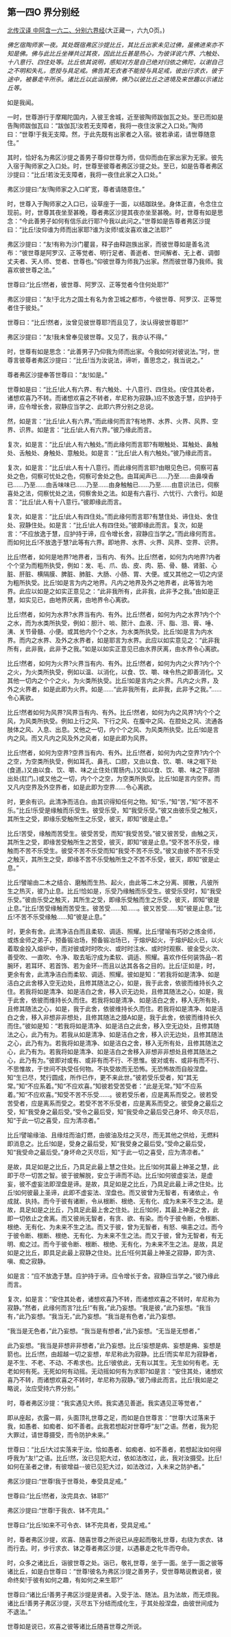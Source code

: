 ## 第一四O 界分别经

[北传汉译 中阿含一六二、分别六界经](https://github.com/gwsice/buddhism/blob/master/%E6%97%A9%E6%9C%9F/%E4%B8%AD%E9%98%BF%E5%90%AB%E7%BB%8F/42.md#fen-bie-liu-jie-jing)(大正藏一，六九O页。)

*佛乞宿陶师家一夜。其处既宿弗区沙提比丘，其比丘出家未见过佛，虽佛进来亦不知是佛。佛与此比丘坐禅共过其夜，因此比丘甚是热心，为彼详说六界、六触处、十八意行、四住处等。比丘依其说明，感知对方是自己绝对归依之佛陀，以谢自己之不明和失礼，愿授与具足戒。佛告其无衣者不能授与具足戒，彼出行求衣，彼于途中，被暴走牛所杀。诸比丘以此诣报佛，佛乃以彼比丘之进境及来世趣以示诸比丘等。*

如是我闻。

一时，世尊游行于摩羯陀国内，入彼王舍城，近至彼陶师跋伽瓦之处。至已而如是告陶师跋伽瓦曰：“跋伽瓦!汝若无支障者，我将一夜住汝家之入口处。”陶师曰：“世尊!于我无支障。然，于此先既有出家者之入宿。彼若承诺，请世尊随意住。”

其时，恰好名为弗区沙提之善男子尊仰世尊为师，信仰而由在家出家为无家。彼先入宿于陶师家之入口处。时，世尊至彼尊者弗区沙提之处。至已，如是告尊者弗区沙提曰：“比丘!若汝无支障者，我将一夜住此家之入口处。”

弗区沙提曰:“友!陶师家之入口旷宽，尊者请随意住。”

时，世尊入于陶师家之入口已，设草座于一面，以结跏趺坐。身体正直，令念住立现前。时，世尊其夜坐至甚晚，尊者弗区沙提其夜亦坐至甚晚。时，世尊有如是思念：“今此善男子如何有信乐此行耶?今我以此问之。”世尊如是告尊者弗区沙提曰：“比丘!汝仰谁为师而出家耶?谁为汝师!或汝喜欢谁之法耶?”

弗区沙提曰：“友!有称为沙门瞿昙，释子由释迦族出家，而彼世尊如是善名流布：“彼世尊是阿罗汉、正等觉者、明行足者、善逝者、世间解者、无上者、调御丈夫者、天人师、觉者、世尊也。”仰彼世尊为师我乃出家。然而彼世尊乃我师。我喜欢彼世尊之法。”

世尊曰:“比丘!然者，彼世尊、阿罗汉、正等觉者今住何处耶?”

弗区沙提曰：“友!于北方之国土有名为舍卫城之都市，今彼世尊、阿罗汉、正等觉者住于彼处。”

世尊曰：“比丘!然者，汝曾见彼世尊耶?而且见了，汝认得彼世尊耶?”

弗区沙提曰：“友!我未曾奉见彼世尊。又见了，我亦认不得。”

时，世尊有如是思念：“此善男子乃仰我为师而出家。今我如何对彼说法。”时，世尊言彼尊者弗区沙提曰：“比丘!当为汝说法，谛听，善思念之，我当说之。”

尊者弗区沙提奉答世尊曰：“友!如是。”

世尊如是曰：“比丘!此人有六界、有六触处、十八意行、四住处。(安住其处者，诸想欢喜乃不转。而诸想欢喜之不转者，牟尼称为寂静。)应不放逸于慧，应护持于谛，应令增长舍，寂静应当学之、此即六界分别之总说。

然，如是言：“比丘!此人有六界。”而此缘何而言?有地界、水界、火界、风界、空界、识界。如是言：“比丘!此人有六界。”彼乃缘此而言。

复次，如是言：“比丘!此人有六触处。”而此缘何而言耶?有眼触处、耳触处、鼻触处、舌触处、身触处、意触处。如是言：“比丘!此人有六触处。”彼乃缘此而言。

复次，如是言：“比丘!此人有十八意行。而此缘何而言耶?由眼见色已，伺察可喜处之色，伺察可忧处之色，伺察可舍处之色。由耳闻声已……乃至……由鼻嗅香已……乃至……由舌味味已……乃至……由身触触已……乃至……由意识法已，伺察喜处之法，伺察忧处之法，伺察舍处之法。如是有六喜行、六忧行、六舍行。如是言：“比丘!此人有十八意行。”彼即缘此而言。

复次，如是言：“比丘!此人有四住处。”而此缘何而言耶?有慧住处、谛住处、舍住处、寂静住处。如是言：“比丘!此人有四住处。”彼即缘此而言。复次，如是言：“不应放逸于慧，应护持于谛，应令增长舍，寂静应当学之。”而此缘何而言。而如何比丘!不放逸于慧?此等有六界。即地界、水界、火界、风界、空界、识界。

比丘!然者，如何是地界?地界者，当有内、有外。比丘!然者，如何为内地界?内者个个坚为而粗所执受，例如：发、毛、爪、齿、皮、肉、筋、骨、髓、肾脏、心脏、肝脏、横隔膜、脾脏、肺脏、大肠、小肠、胃、大便。或又其他之一切之内坚为粗所执受。比丘!如是言为内之地界。凡内之地界及外之地界者，此等皆为地界。此应以如是之如实正意见之：“此非我所有，此非我，此非予之我。”由如是正慧，如实见已，由地界厌离，由地界令心离欲。

比丘!然者，如何为水界?水界当有内、有外。比丘!然者，如何为内之水界?内个个之水，而为水类所执受，例如：胆汁、啖、脓汁、血液、汗、脂、泪、膏、唾、洟、关节骨髓、小便。或其他内个个之水，为水类所执受。比丘!如是言为内水界。而内之水界、及外之水界者，如是耶言为水界。此应以如实意见之：“此非我所有，此非我，此非予之我。”如是以如实正意见已由水界厌离，由水界令心离欲。

比丘!然者，如何为火界?火界当有内、有外。比丘!然者，如何为内之火界?内个个之火，为火类所执受，例如以温、以消化，以食、饮、嚼、味令热之即善消化。又其他一切内之个个之火，为火类所执受。比丘!如是言内之火界。凡内之火界，及外之火界者，如是此即为火界。如是……“此非我所有，此非我，此非予之我。”……令心离欲。

比丘!然者如何为风界?风界当有内、有外。比丘!然者，如何为内之风界?内个个之风，为风类所执受。例如上行之风、下行之风、在腹中之风、在腔处之风、流通各肢体之风、入息、出息。又他之一切，内个个之风、为风类所执受。比丘!如是言内之风。而又凡内之风及外之风者，如是此即为风界。

比丘!然者，如何为空界?空界当有内、有外。比丘!然者，如何为内之空界?内个个之空，为空类所执受，例如耳孔、鼻孔、口腔，又由以食、饮、嚼、味之咽下处(食道。)又由以食、饮、嚼、味之止住处(胃肠内。)又如以食、饮、嚼、味之下部排出处(肛门。)或又他之一切，内个个之空，为空类所执受。比丘!如是言内空界。而又凡内空界及外空界者，如是此即为空界……令心离欲。 

时，更余有识。此清净而洁白。由其识得知任何之物。知“乐，”知“苦，”知“不苦不乐。”比丘!乐受是缘触而乐受生。彼受乐受，知“我受乐受。”彼又由彼乐受之触灭，其所生之受，即缘乐受触所生之乐受，彼灭，即知“彼是止息。”

比丘!苦受，缘触而苦受生。彼受苦受，而知“我受苦受。”彼又彼苦受，由触之灭，其所生之受，即缘苦受触所生之苦受，彼灭，即知“彼是止息。”受不苦不乐受，缘触而不苦不乐受生。彼受不苦不乐受而知“我受不苦不乐受。”彼又由彼不苦不乐受之触灭，其所生之受，即缘不苦不乐受触所生之不苦不乐受，彼灭，即知“彼是止息。” 

比丘!譬喻由二木之结合、磨触而生热、起火，由此等二木之分离、掷散，凡彼所生之热灭，彼乃止息。比丘!恰如是，乐受乃缘触而乐受生。彼受乐受时，知“我受乐受。”彼由乐受之触灭，其所生之受，即缘乐受触而生之乐受，彼灭，即知“彼是止息。”比丘!苦受缘触而苦受生。彼苦受……知……。彼又苦受……知“彼是止息。”比丘!不苦不乐受缘触……知“彼是止息。”

时，更余有舍。此清净洁白而且柔软、调适、照耀。比丘!譬喻有巧妙之炼金师，或炼金师之弟子，预备锻冶场，预备锻冶场已，于熔炉起火，于熔炉起火已，以火着取金投入熔炉中，而对彼或时时吹火、或时时注水、或时时观察、彼金受火次、善受吹、一直吹、令净、取去垢泞成为柔软、调适、照耀。喜欢作任何装饰品--若腕环，若耳环、若首饰、若为金环--而且以达其各各之目的。比丘!正如是，时，更余有舍，此清净洁白而柔软、调适、照耀。彼如是知：“若我将如是清净、如是洁白之此舍移入空无边处，且修其随法之心，如是，我于此舍，依彼而维持长久之住。若我将如是清净、如是洁白之舍，移入识无边处，且修其随法之心，如是，我于此舍，依彼而维持长久而住。若我将如是清净、如是洁白之舍，移入无所有处，且修其随法之心，如是，我于此舍，依彼维持长久而住。若我将如是清净、如是洁白之舍，移入非想非非想处，且修其随法之腄A如是，我于此舍，依彼而维持长久而住。”彼如是知：“若我将如是清净、如是洁白之此舍，移入空无边处，且修其随法之心，此乃有为。若我从如是清净、如是洁白之舍，移入识无边处，且修其随法之心，此乃有为。若我将如是清净、如是洁白之舍，移入无所有处，且修其随法之心，此乃有为。若我将如是清净、如是洁白之舍移入非想非非想处且修其随法之心，此乃有为。”彼即对或有、或非有而不行、不思惟。彼对或有、或非有而不行、不思惟故，于世间不执受任何物。不执受故而无恐怖。无恐怖故而自般涅盘。知“生已尽，梵行圆成，所作已作，更不来此世。”彼若受乐受者，知“其无常。”知“不应系着。”知“不应欢喜。”知彼若受苦受者：“此是无常。”知“不应系着。”知“不应欢喜。”知受不苦不乐受……。彼若受乐者，应是离系而受之。彼若受苦受者，应是离系而受之。若受不苦不乐受者，应是离系而受之。彼受身之最后之受，知“我受身之最后受。”受令之最后受，知“我受命之最后受己身坏、命灭尽后，知“于此一切之喜受，应为清凉者。”

比丘!譬喻缘油、且缘炷而油灯燃，由彼油及炷之灭尽，而无其他之供给，无燃料即消息之。比丘!如是，受身之最后受，知“我受身之最后受。”受命之最后受，知“我受命之最后受。”身坏命之灭尽后，知“于此一切之喜受，应为清凉者。”

是故，具足如是之比丘，乃具足此最上慧之住处。比丘!如何其最上神圣之慧，此即于尽一切苦之智。彼于彼解脱，安立于谛而不动。比丘!如何彼虚妄法，是虚妄，彼不虚妄法即涅盘是谛。是故，具足如是之比丘，乃具足此最上谛之住处。比丘!如何彼最上圣谛，此即不虚妄法、涅盘也。而又彼曾为无智者，有诸依止，令成就、执持。而今于彼有诸断，令从根断、根绝、无有化、成为未来不生之法。是故，具足如是之比丘，乃具足此最上舍之住处。比丘!如何，其最上神圣之舍，此即一切依止之舍离。而又彼尚无智者，有贪、欲、有染。而今于彼令断，令根断、根绝、无有化、为未来不生之法。而又于彼，曾为无智者，有怒、嗔恚之过。而今于彼令断、根断、根绝、无有化、为未来不生之法。而又于彼，曾为无智者，有无明、痴之过。而今于彼令断、根断、根绝、无有化，为未来不生之法。是故，具足如是之比丘，即具足此最上寂静之住处。比丘!任何其最上神圣之寂静，即为贪、嗔、痴之寂静。

如是言：“应不放逸于慧。应护持于谛。应令增长于舍。寂静应当学之。”彼乃缘此而言。 

复次，如是言：“安住其处者，诸想欢喜乃不转，而诸想欢喜之不转时，牟尼称为寂静。”然者，此缘何而言?比丘!“有我，”此乃妄想。“我是彼，”此乃妄想。“我当有，”此乃妄想。“我当无，”此乃妄想。“我当是有色者，”此乃妄想。

“我当是无色者，”此乃妄想。“我当是有想者，”此乃妄想。“无当是无想者，”

此乃妄想。“我当是非想非非想者，”此乃妄想。比丘!妄想是病、妄想是痈、妄想是箭也。比丘!然，由超越一切之妄想，牟尼称此为寂静。比丘!而实牟尼为寂静者，是不生、不老、不动、不希求也。比丘!彼依此，无有以其生。无生如何有老。无老如何有死。无死如何有动摇。无动摇如何有为求耶?如是言：“安住其处，诸想欢喜乃不转，而诸想欢喜之不转时，牟尼称为寂静。”彼乃缘此而言。比丘!我如是之略说，汝应受持六界分别。”

时，尊者弗区沙提：“我实遇见大师。我实遇见善逝。我实遇见正等觉者，”

即从座起，衣露一肩，头面顶礼世尊之足，而如是白世尊言：“世尊!大过落来于我，如愚者、如痴者、如不善者。此我若想起对世尊呼“友!”之语。然者，我为犯大罪过，请世尊摄受，而令防护未来。” 

世尊曰：“比丘!大过实落来于汝。恰如愚者、如痴者、如不善者，若想起汝如何得呼我为“友!”之语。比丘!然，汝已见犯大过，依如法改过，此，我对汝摄受。比丘!如何在圣者之律，有彼增益--彼已见犯大过，如法改过，入未来之防护者。”

弗区沙提曰:“世尊!我于世尊处，奉受具足戒。”

世尊曰:“比丘!然者，汝完具衣、钵耶?”

弗区沙提曰:“世尊!于我衣、钵不完具。”

世尊曰:“比丘!如来不可令衣、钵不完具者，受具足戒。”

时，尊者弗区沙提，欢喜、随喜世尊之所说已从座起而敬礼世尊，右绕为求衣、钵而行去。时，步行求衣、钵之尊者弗区沙提，以遇暴走之牝牛而夺命。

时，众多之诸比丘，诣彼世尊之处。诣已，敬礼世尊，坐于一面。坐于一面之彼等诸比丘，如是白世尊曰：“世尊!彼名为弗区沙提之善男子，受世尊略说教说者，彼命终矣!于彼有如何之趣，有如何之来生耶?”

世尊曰:“诸比丘!善男子弗区沙提是贤者。入受于法、随法。且为法故，而无烦我。诸比丘!善男子弗区沙提，灭尽五下分结而成化生，于其处般涅盘，由彼世间成为不退法。”

世尊如是说已，欢喜之彼等诸比丘随喜世尊之所说。
